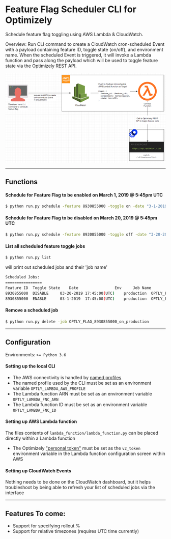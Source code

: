 # Feature Flag Scheduler CLI for Optimizely
Schedule feature flag toggling using AWS Lambda &amp; CloudWatch. 

Overview: Run CLI command to create a CloudWatch cron-scheduled Event with a payload containing feature ID, toggle state (on/off), and environment name. When the scheduled Event is triggered, it will invoke a Lambda function and pass along the payload which will be used to toggle feature state via the Optimizely REST API.

![Solution Diagram](https://raw.githubusercontent.com/cooperreid-optimizely/feature-flag-scheduler/master/static/diagram.png)

---

## Functions

#### Schedule for Feature Flag to be enabled on March 1, 2019 @ 5:45pm UTC
```bash
$ python run.py schedule -feature 8930855000 -toggle on -date "3-1-2019 17:45:00" -env production
```

#### Schedule for Feature Flag to be disabled on March 20, 2019 @ 5:45pm UTC
```bash
$ python run.py schedule -feature 8930855000 -toggle off -date "3-20-2019 17:45:00" -env production
```

#### List all scheduled feature toggle jobs
```bash
$ python run.py list
```
will print out scheduled jobs and their 'job name'

```bash
Scheduled Jobs:
================
Feature ID	Toggle State	Date				Env		Job Name
8930855000	DISABLE		03-20-2019 17:45:00(UTC)	production	OPTLY_FLAG_8930855000_off_production
8930855000	ENABLE		03-1-2019  17:45:00(UTC)	production	OPTLY_FLAG_8930855000_on_production

```

#### Remove a scheduled job
```bash
$ python run.py delete -job OPTLY_FLAG_8930855000_on_production
```

---

## Configuration

Environments:
`>= Python 3.6`

#### Setting up the local CLI
* The AWS connectivity is handled by [named profiles](https://docs.aws.amazon.com/cli/latest/userguide/cli-configure-profiles.html)
* The named profile used by the CLI must be set as an environment variable `OPTLY_LAMBDA_AWS_PROFILE`
* The Lambda function ARN must be set as an environment variable `OPTLY_LAMBDA_FNC_ARN`
* The Lambda function ID must be set as an environment variable `OPTLY_LAMBDA_FNC_ID`

#### Setting up AWS Lambda function
The files contents of `lambda_function/lambda_function.py` can be placed directly within a Lambda function
* The Optimizely ["personal token"](https://developers.optimizely.com/x/rest/getting-started/) must be set as the `v2_token` environment variable in the Lambda function configuration screen within AWS

#### Setting up CloudWatch Events
Nothing needs to be done on the CloudWatch dashboard, but it helps troubleshoot by being able to refresh your list of scheduled jobs via the interface

---

## Features To come:
* Support for specifying rollout %
* Support for relative timezones (requires UTC time currently)
